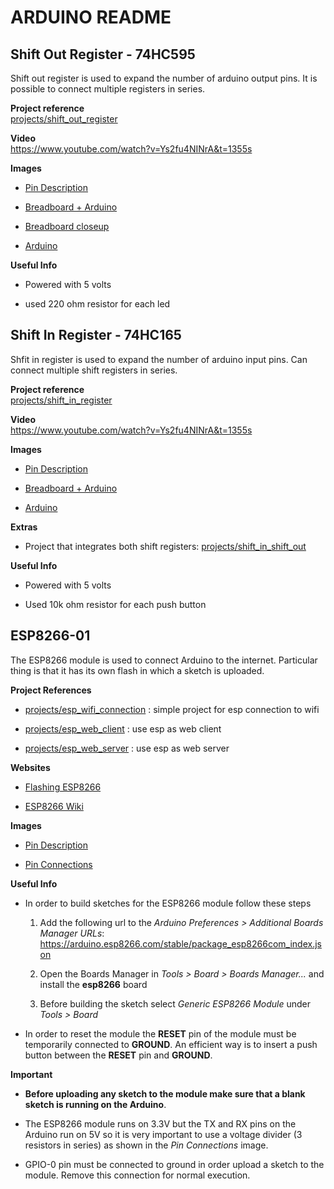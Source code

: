 # ARDUINO README

## Shift Out Register - 74HC595

Shift out register is used to expand the number of arduino output pins.
It is possible to connect multiple registers in series.

**Project reference** <br/>
[projects/shift_out_register](projects/shift_out_register)

**Video** <br/>
https://www.youtube.com/watch?v=Ys2fu4NINrA&t=1355s

**Images**

* [Pin Description](images/shift_registers/so_pin_description.png)

* [Breadboard + Arduino](images/shift_registers/so_pins_1.jpg)

* [Breadboard closeup](images/shift_registers/so_pins_2.jpg)

* [Arduino](images/shift_registers/so_pins_3.jpg)

**Useful Info**

* Powered with 5 volts

* used 220 ohm resistor for each led


## Shift In Register - 74HC165

Shfit in register is used to expand the number of arduino input pins. Can connect multiple shift registers in series.

**Project reference** <br/>
[projects/shift_in_register](projects/shift_in_register)

**Video** <br/>
https://www.youtube.com/watch?v=Ys2fu4NINrA&t=1355s

**Images**

* [Pin Description](images/shift_registers/si_pin_description.png)

* [Breadboard + Arduino](images/shift_registers/si_pins_1.png)

* [Arduino](images/shift_registers/si_pins_2.jpg)

**Extras**

* Project that integrates both shift registers: [projects/shift_in_shift_out](projects/shift_in_shift_out)

**Useful Info**

* Powered with 5 volts

* Used 10k ohm resistor for each push button

## ESP8266-01

The ESP8266 module is used to connect Arduino to the internet. Particular thing is that it has its own flash in which a sketch is uploaded.

**Project References**

* [projects/esp_wifi_connection](projects/esp_wifi_connection) : simple project for esp connection to wifi

* [projects/esp_web_client](projects/esp_web_client) : use esp as web client

* [projects/esp_web_server](projects/esp_web_server) : use esp as web server

**Websites**

* [Flashing ESP8266](https://cordobo.com/2300-flash-esp8266-01-with-arduino-uno/)

* [ESP8266 Wiki](https://github.com/esp8266/esp8266-wiki)


**Images**

* [Pin Description](images/esp8266/esp8266_pin_description.png)

* [Pin Connections](images/esp8266/esp8266_pinout.png)

**Useful Info**

* In order to build sketches for the ESP8266 module follow these steps

  1. Add the following url to the *Arduino Preferences > Additional Boards Manager URLs*: <br/> https://arduino.esp8266.com/stable/package_esp8266com_index.json
  
  2. Open the Boards Manager in *Tools > Board > Boards Manager...* and install the **esp8266** board
  
  3. Before building the sketch select *Generic ESP8266 Module* under *Tools > Board*
  
* In order to reset the module the **RESET** pin of the module must be temporarily connected to **GROUND**. An efficient way is to insert a push button between the **RESET** pin and **GROUND**.


**Important**

* **Before uploading any sketch to the module make sure that a blank sketch is running on the Arduino**.

* The ESP8266 module runs on 3.3V but the TX and RX pins on the Arduino run on 5V so it is very important to use a voltage divider (3 resistors in series) as shown in the *Pin Connections* image.

* GPIO-0 pin must be connected to ground in order upload a sketch to the module. Remove this connection for normal execution.









